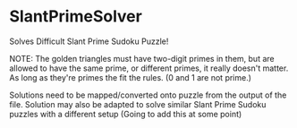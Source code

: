 # SlantPrimeSolver
Solves Difficult Slant Prime Sudoku Puzzle!

NOTE: The golden triangles must have two-digit primes in them, but are allowed to have the same prime, or different primes, it really doesn't matter. As long as they're primes the fit the rules. (0 and 1 are not prime.)

Solutions need to be mapped/converted onto puzzle from the output of the file. Solution may also be adapted to solve similar Slant Prime Sudoku puzzles with a different setup (Going to add this at some point)
